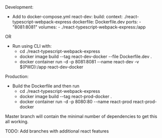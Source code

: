 Development:

- Add to docker-compose.yml
    react-dev:
        build:
            context: ./react-typescript-webpack-express
            dockerfile: Dockerfile.dev
        ports:
        - "8081:8081"
        volumes:
        - ./react-typescript-webpack-express:/app

OR

- Run using CLI with:
    - cd ./react-typescript-webpack-express
    - docker image build --tag react-dev-docker --file Dockerfile.dev .
    - docker container run -d -p 8081:8081 --name react-dev -v $(PWD):/app react-dev-docker

Production:

- Build the Dockerfile and then run
    - cd ./react-typescript-webpack-express
    - docker image build --tag react-prod-docker .
    - docker container run -d -p 8080:80 --name react-prod react-prod-docker


Master branch will contain the minimal number of dependencies to get this all working.

TODO: Add branches with additional react features
